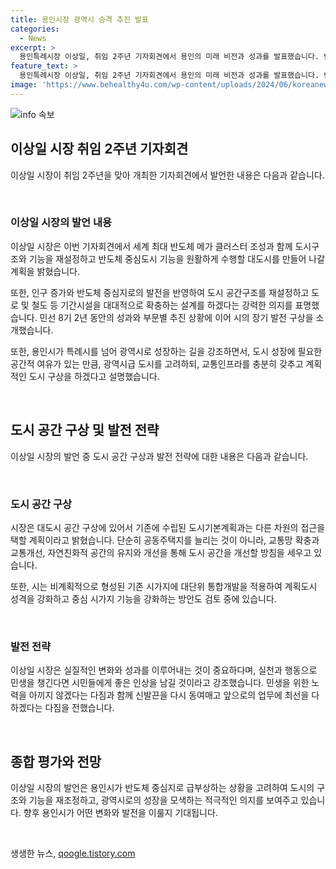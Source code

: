 ```yaml
---
title: 용인시장 광역시 승격 추진 발표
categories:
  - News
excerpt: >
  용인특례시장 이상일, 취임 2주년 기자회견에서 용인의 미래 비전과 성과를 발표했습니다. 반도체 산업 중심으로 도시 구조 재설정 및 교통인프라 대대적 확충 계획을 소개했으며, 인구 증가에 대비한 도시 성장 전략을 밝혔습니다. 향후 5년 계획에는 대도시 공간 구상을 담아 전략을 구체화할 예정이며, 미래 도시의 발전을 위한 통합개발 및 기반 시설 강화 등 구상을 밝혔습니다. 시민 중심의 변화와 성과에 주목하며, 남은 임기 동안 변화와 발전에 힘을 쏟을 것을 다짐했습니다.
feature_text: >
  용인특례시장 이상일, 취임 2주년 기자회견에서 용인의 미래 비전과 성과를 발표했습니다. 반도체 산업 중심으로 도시 구조 재설정 및 교통인프라 대대적 확충 계획을 소개했으며, 인구 증가에 대비한 도시 성장 전략을 밝혔습니다. 향후 5년 계획에는 대도시 공간 구상을 담아 전략을 구체화할 예정이며, 미래 도시의 발전을 위한 통합개발 및 기반 시설 강화 등 구상을 밝혔습니다. 시민 중심의 변화와 성과에 주목하며, 남은 임기 동안 변화와 발전에 힘을 쏟을 것을 다짐했습니다.
image: 'https://www.behealthy4u.com/wp-content/uploads/2024/06/koreanews.jpg'
---
```


<p><img src="https://www.behealthy4u.com/wp-content/uploads/2024/06/koreanews.jpg" alt="info 속보" /></p>

<h2 data-ke-size="size26">이상일 시장 취임 2주년 기자회견</h2>

<p data-ke-size="size16">이상일 시장이 취임 2주년을 맞아 개최한 기자회견에서 발언한 내용은 다음과 같습니다.</p>

<p data-ke-size="size16">&nbsp;</p>

<h3>이상일 시장의 발언 내용</h3>

<p data-ke-size="size16">이상일 시장은 이번 기자회견에서 세계 최대 반도체 메가 클러스터 조성과 함께 도시구조와 기능을 재설정하고 반도체 중심도시 기능을 원활하게 수행할 대도시를 만들어 나갈 계획을 밝혔습니다.</p>

<p data-ke-size="size16">또한, 인구 증가와 반도체 중심지로의 발전을 반영하여 도시 공간구조를 재설정하고 도로 및 철도 등 기간시설을 대대적으로 확충하는 설계를 하겠다는 강력한 의지를 표명했습니다. 민선 8기 2년 동안의 성과와 부문별 추진 상황에 이어 시의 장기 발전 구상을 소개했습니다.</p>

<p data-ke-size="size16">또한, 용인시가 특례시를 넘어 광역시로 성장하는 길을 강조하면서, 도시 성장에 필요한 공간적 여유가 있는 만큼, 광역시급 도시를 고려하되, 교통인프라를 충분히 갖추고 계획적인 도시 구상을 하겠다고 설명했습니다.</p>

<p data-ke-size="size16">&nbsp;</p>

<h2 data-ke-size="size26">도시 공간 구상 및 발전 전략</h2>

<p data-ke-size="size16">이상일 시장의 발언 중 도시 공간 구상과 발전 전략에 대한 내용은 다음과 같습니다.</p>

<p data-ke-size="size16">&nbsp;</p>

<h3>도시 공간 구상</h3>

<p data-ke-size="size16">시장은 대도시 공간 구상에 있어서 기존에 수립된 도시기본계획과는 다른 차원의 접근을 택할 계획이라고 밝혔습니다. 단순히 공동주택지를 늘리는 것이 아니라, 교통망 확충과 교통개선, 자연친화적 공간의 유지와 개선을 통해 도시 공간을 개선할 방침을 세우고 있습니다.</p>

<p data-ke-size="size16">또한, 시는 비계획적으로 형성된 기존 시가지에 대단위 통합개발을 적용하여 계획도시 성격을 강화하고 중심 시가지 기능을 강화하는 방안도 검토 중에 있습니다.</p>

<p data-ke-size="size16">&nbsp;</p>

<h3>발전 전략</h3>

<p data-ke-size="size16">이상일 시장은 실질적인 변화와 성과를 이루어내는 것이 중요하다며, 실천과 행동으로 민생을 챙긴다면 시민들에게 좋은 인상을 남길 것이라고 강조했습니다. 민생을 위한 노력을 아끼지 않겠다는 다짐과 함께 신발끈을 다시 동여매고 앞으로의 업무에 최선을 다하겠다는 다짐을 전했습니다.</p>

<p data-ke-size="size16">&nbsp;</p>

<h2 data-ke-size="size26">종합 평가와 전망</h2>

<p data-ke-size="size16">이상일 시장의 발언은 용인시가 반도체 중심지로 급부상하는 상황을 고려하여 도시의 구조와 기능을 재조정하고, 광역시로의 성장을 모색하는 적극적인 의지를 보여주고 있습니다. 향후 용인시가 어떤 변화와 발전을 이룰지 기대됩니다.</p>

<p data-ke-size="size16">&nbsp;</p>
생생한 뉴스, <a href="https://qoogle.tistory.com" rel="dofollow">qoogle.tistory.com</a>


